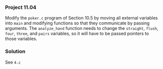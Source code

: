 ### Project 11.04
Modify the `poker.c` program of Section 10.5 by moving all external variables into `main` and modifying functions so that they communicate by passing arguments. The `analyze_hand` function needs to change the `straight`, `flush`, `four`, `three`, and `pairs` variables, so it will have to be passed pointers to those variables.

### Solution
See `4.c`
